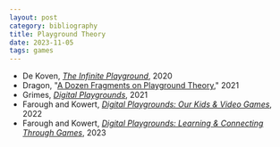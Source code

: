 ```yaml
---
layout: post
category: bibliography
title: Playground Theory
date: 2023-11-05
tags: games
---
```


* De Koven, [*The Infinite Playground*](https://mitpress.mit.edu/9780262543866/the-infinite-playground/), 2020
* Dragon, "[A Dozen Fragments on Playground Theory](https://possumcreek.medium.com/a-dozen-fragments-on-playground-theory-684104bcb4ab)," 2021
* Grimes, [*Digital Playgrounds*](https://utorontopress.com/9781442615564/digital-playgrounds/), 2021
* Farough and Kowert, [*Digital Playgrounds: Our Kids & Video Games*](https://press.etc.cmu.edu/books/digital-playgrounds/1), 2022
* Farough and Kowert, [*Digital Playgrounds: Learning & Connecting Through Games*](https://press.etc.cmu.edu/books/digital-playgrounds/2), 2023
